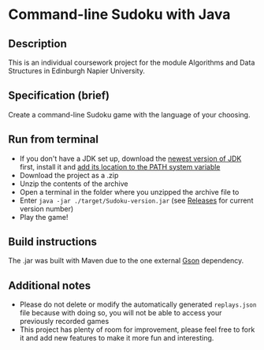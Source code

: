 # Command-line Sudoku with Java

## Description
This is an individual coursework project for the module Algorithms and Data Structures in Edinburgh Napier University.

## Specification (brief)
Create a command-line Sudoku game with the language of your choosing.

## Run from terminal
- If you don't have a JDK set up, download the [newest version of JDK](https://www.oracle.com/java/technologies/downloads/ "JDK Downloads") first, install it and [add its location to the PATH system variable](https://www.ibm.com/docs/en/b2b-integrator/5.2?topic=installation-setting-java-variables-in-windows "Tutorial")
- Download the project as a .zip
- Unzip the contents of the archive
- Open a terminal in the folder where you unzipped the archive file to
- Enter `java -jar ./target/Sudoku-version.jar` (see [Releases](https://github.com/Lawful24/java-command-line-sudoku/releases) for current version number)
- Play the game!

## Build instructions
The .jar was built with Maven due to the one external [Gson](https://github.com/google/gson) dependency.

## Additional notes
- Please do not delete or modify the automatically generated `replays.json` file because with doing so, you will not be able to access your previously recorded games
- This project has plenty of room for improvement, please feel free to fork it and add new features to make it more fun and interesting.